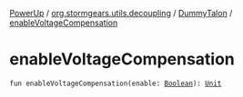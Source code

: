 [PowerUp](../../index.md) / [org.stormgears.utils.decoupling](../index.md) / [DummyTalon](index.md) / [enableVoltageCompensation](./enable-voltage-compensation.md)

# enableVoltageCompensation

`fun enableVoltageCompensation(enable: `[`Boolean`](https://kotlinlang.org/api/latest/jvm/stdlib/kotlin/-boolean/index.html)`): `[`Unit`](https://kotlinlang.org/api/latest/jvm/stdlib/kotlin/-unit/index.html)